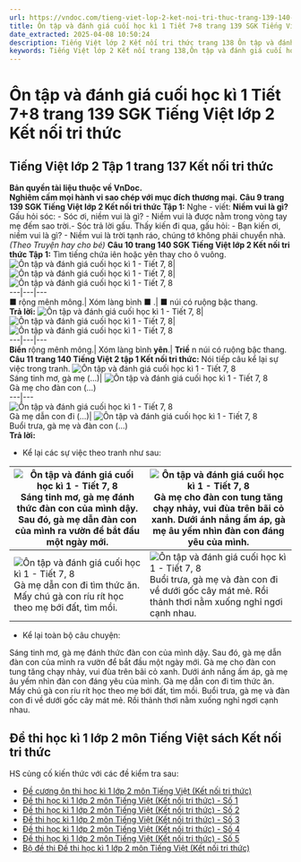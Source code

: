```yaml
---
url: https://vndoc.com/tieng-viet-lop-2-ket-noi-tri-thuc-trang-139-140-237858
title: Ôn tập và đánh giá cuối học kì 1 Tiết 7+8 trang 139 SGK Tiếng Việt lớp 2 Kết nối tri thức - VnDoc.com
date_extracted: 2025-04-08 10:50:24
description: Tiếng Việt lớp 2 Kết nối tri thức trang 138 Ôn tập và đánh giá cuối học kì 1 - Tiết 3, 4 được biên soạn nhằm giúp các em HS đạt kết quả tốt trong quá trình làm bài tập và học tập môn Tiếng Việt lớp 2.
keywords: Tiếng Việt lớp 2 Kết nối trang 138,Ôn tập và đánh giá cuối học kì 1,tuần 18 Ôn tập và đánh giá cuối học kì 1,Ôn tập và đánh giá cuối học kì 1 tiết 3-4,tiếng việt lớp 2,sách tiếng việt 2,sách tiếng việt lớp 2,bài tập tiếng việt lớp 2,tiếng việt lớp 2 tập 1,học tiếng việt lớp 2,luyện tập tiếng việt lớp 2,tiếng việt lớp 2 kết nối tri thức,tiếng việt 2 kết nối tri thức,tiếng việt lớp 2 kết nối,kết nối tri thức,kết nối tri thức với cuộc sống,tiếng việt kết nối tri thức
---
```


# Ôn tập và đánh giá cuối học kì 1 Tiết 7+8 trang 139 SGK Tiếng Việt lớp 2 Kết nối tri thức
## **Tiếng Việt lớp 2 Tập 1 trang 137 Kết nối tri thức**
**Bản quyền tài liệu thuộc về VnDoc.  
Nghiêm cấm mọi hành vi sao chép với mục đích thương mại.**
**Câu 9 trang 139 SGK Tiếng Việt lớp 2 Kết nối tri thức Tập 1:** Nghe - viết:
**Niềm vui là gì?**
Gấu hỏi sóc:
\- Sóc ơi, niềm vui là gì?
\- Niềm vui là được nằm trong vòng tay mẹ đếm sao trời.- Sóc trả lời gấu.
Thấy kiến đi qua, gấu hỏi:
\- Bạn kiến ơi, niềm vui là gì?
\- Niềm vui là trời tạnh ráo, chúng tớ không phải chuyển nhà.
_\(Theo Truyện hay cho bé\)_
**Câu 10 trang 140 SGK Tiếng Việt lớp 2 Kết nối tri thức Tập 1:** Tìm tiếng chứa iên hoặc yên thay cho ô vuông.
![Ôn tập và đánh giá cuối học kì 1 - Tiết 7, 8](https://i.vdoc.vn/data/image/2021/07/14/tieng-viet-lop-2-ket-noi-tri-thuc-trang-139-140-1.jpg)| ![Ôn tập và đánh giá cuối học kì 1 - Tiết 7, 8](https://i.vdoc.vn/data/image/2021/07/14/tieng-viet-lop-2-ket-noi-tri-thuc-trang-139-140-2.jpg)| ![Ôn tập và đánh giá cuối học kì 1 - Tiết 7, 8](https://i.vdoc.vn/data/image/2021/07/14/tieng-viet-lop-2-ket-noi-tri-thuc-trang-139-140-3.jpg)  
---|---|---  
■ rộng mênh mông.| Xóm làng bình ■ .| ■ núi có ruộng bậc thang.  
**Trả lời:**
![Ôn tập và đánh giá cuối học kì 1 - Tiết 7, 8](https://i.vdoc.vn/data/image/2021/07/14/tieng-viet-lop-2-ket-noi-tri-thuc-trang-139-140-1.jpg)| ![Ôn tập và đánh giá cuối học kì 1 - Tiết 7, 8](https://i.vdoc.vn/data/image/2021/07/14/tieng-viet-lop-2-ket-noi-tri-thuc-trang-139-140-2.jpg)| ![Ôn tập và đánh giá cuối học kì 1 - Tiết 7, 8](https://i.vdoc.vn/data/image/2021/07/14/tieng-viet-lop-2-ket-noi-tri-thuc-trang-139-140-3.jpg)  
---|---|---  
**Biển** rộng mênh mông.| Xóm làng bình **yên**.| **Triề** n núi có ruộng bậc thang.  
**Câu 11 trang 140 Tiếng Việt 2 tập 1 Kết nối tri thức:** Nói tiếp câu kể lại sự việc trong tranh.
![Ôn tập và đánh giá cuối học kì 1 - Tiết 7, 8](https://i.vdoc.vn/data/image/2021/07/14/tieng-viet-lop-2-ket-noi-tri-thuc-trang-139-140-4.jpg)  
Sáng tinh mơ, gà mẹ \(…\)| ![Ôn tập và đánh giá cuối học kì 1 - Tiết 7, 8](https://i.vdoc.vn/data/image/2021/07/14/tieng-viet-lop-2-ket-noi-tri-thuc-trang-139-140-5.jpg)  
Gà mẹ cho đàn con \(…\)  
---|---  
![Ôn tập và đánh giá cuối học kì 1 - Tiết 7, 8](https://i.vdoc.vn/data/image/2021/07/14/tieng-viet-lop-2-ket-noi-tri-thuc-trang-139-140-6.jpg)  
Gà mẹ dẫn con đi \(…\)| ![Ôn tập và đánh giá cuối học kì 1 - Tiết 7, 8](https://i.vdoc.vn/data/image/2021/07/14/tieng-viet-lop-2-ket-noi-tri-thuc-trang-139-140-7.jpg)  
Buổi trưa, gà mẹ và đàn con \(…\)  
**Trả lời:**
  * Kể lại các sự việc theo tranh như sau:

![Ôn tập và đánh giá cuối học kì 1 - Tiết 7, 8](https://i.vdoc.vn/data/image/2021/07/14/tieng-viet-lop-2-ket-noi-tri-thuc-trang-139-140-4.jpg)Sáng tinh mơ, gà mẹ đánh thức đàn con của mình dậy. Sau đó, gà mẹ dẫn đàn con của mình ra vườn để bắt đầu một ngày mới.| ![Ôn tập và đánh giá cuối học kì 1 - Tiết 7, 8](https://i.vdoc.vn/data/image/2021/07/14/tieng-viet-lop-2-ket-noi-tri-thuc-trang-139-140-5.jpg)Gà mẹ cho đàn con tung tăng chạy nhảy, vui đùa trên bãi cỏ xanh. Dưới ánh nắng ấm áp, gà mẹ âu yếm nhìn đàn con đáng yêu của mình.  
---|---  
![Ôn tập và đánh giá cuối học kì 1 - Tiết 7, 8](https://i.vdoc.vn/data/image/2021/07/14/tieng-viet-lop-2-ket-noi-tri-thuc-trang-139-140-6.jpg)Gà mẹ dẫn con đi tìm thức ăn. Mấy chú gà con ríu rít học theo mẹ bới đất, tìm mồi.| ![Ôn tập và đánh giá cuối học kì 1 - Tiết 7, 8](https://i.vdoc.vn/data/image/2021/07/14/tieng-viet-lop-2-ket-noi-tri-thuc-trang-139-140-7.jpg)Buổi trưa, gà mẹ và đàn con đi về dưới gốc cây mát mẻ. Rồi thảnh thơi nằm xuống nghỉ ngơi cạnh nhau.  
  * Kể lại toàn bộ câu chuyện:

Sáng tinh mơ, gà mẹ đánh thức đàn con của mình dậy. Sau đó, gà mẹ dẫn đàn con của mình ra vườn để bắt đầu một ngày mới. Gà mẹ cho đàn con tung tăng chạy nhảy, vui đùa trên bãi cỏ xanh. Dưới ánh nắng ấm áp, gà mẹ âu yếm nhìn đàn con đáng yêu của mình. Gà mẹ dẫn con đi tìm thức ăn. Mấy chú gà con ríu rít học theo mẹ bới đất, tìm mồi. Buổi trưa, gà mẹ và đàn con đi về dưới gốc cây mát mẻ. Rồi thảnh thơi nằm xuống nghỉ ngơi cạnh nhau.
## **Đề thi học kì 1 lớp 2 môn Tiếng Việt sách Kết nối tri thức**
HS củng cố kiến thức với các đề kiểm tra sau:
  * [Đề cương ôn thi học kì 1 lớp 2 môn Tiếng Việt \(Kết nối tri thức\)](<https://vndoc.com/de-cuong-on-tap-hoc-ki-1-lop-2-sach-ket-noi-tri-thuc-249351>)
  * [Đề thi học kì 1 lớp 2 môn Tiếng Việt \(Kết nối tri thức\) - Số 1](<https://vndoc.com/de-thi-hoc-ki-1-lop-2-mon-tieng-viet-ket-noi-tri-thuc-de-1-308257>)
  * [Đề thi học kì 1 lớp 2 môn Tiếng Việt \(Kết nối tri thức\) - Số 2](<https://vndoc.com/de-thi-hoc-ki-1-lop-2-mon-tieng-viet-ket-noi-tri-thuc-de-2-308956>)
  * [Đề thi học kì 1 lớp 2 môn Tiếng Việt \(Kết nối tri thức\) - Số 3](<https://vndoc.com/de-thi-hoc-ki-1-lop-2-mon-tieng-viet-ket-noi-tri-thuc-de-3-309543>)
  * [Đề thi học kì 1 lớp 2 môn Tiếng Việt \(Kết nối tri thức\) - Số 4](<https://vndoc.com/de-thi-hoc-ki-1-lop-2-mon-tieng-viet-ket-noi-tri-thuc-de-4-250030>)
  * [Đề thi học kì 1 lớp 2 môn Tiếng Việt \(Kết nối tri thức\) - Số 5](<https://vndoc.com/de-thi-hoc-ki-1-lop-2-mon-tieng-viet-ket-noi-tri-thuc-de-5-332892>)
  * [Bộ đề thi Đề thi học kì 1 lớp 2 môn Tiếng Việt \(Kết nối tri thức\)](<https://vndoc.com/bo-de-thi-hoc-ki-1-lop-2-mon-tieng-viet-sach-moi-249453>)


